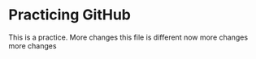 # Practicing GitHub
This is a practice.
More changes
this file is different now
more changes
more changes

